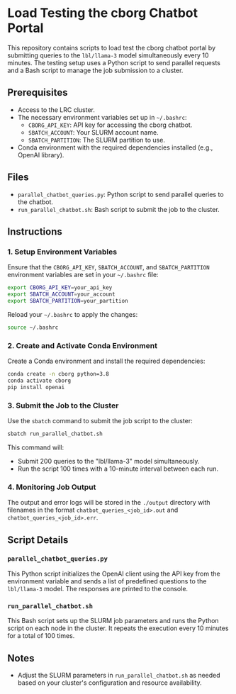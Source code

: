 # Load Testing the cborg Chatbot Portal

This repository contains scripts to load test the cborg chatbot portal by submitting queries to the `lbl/llama-3` model simultaneously every 10 minutes. The testing setup uses a Python script to send parallel requests and a Bash script to manage the job submission to a cluster.

## Prerequisites

- Access to the LRC cluster.
- The necessary environment variables set up in `~/.bashrc`:
  - `CBORG_API_KEY`: API key for accessing the cborg chatbot.
  - `SBATCH_ACCOUNT`: Your SLURM account name.
  - `SBATCH_PARTITION`: The SLURM partition to use.
- Conda environment with the required dependencies installed (e.g., OpenAI library).

## Files

- `parallel_chatbot_queries.py`: Python script to send parallel queries to the chatbot.
- `run_parallel_chatbot.sh`: Bash script to submit the job to the cluster.

## Instructions

### 1. Setup Environment Variables

Ensure that the `CBORG_API_KEY`, `SBATCH_ACCOUNT`, and `SBATCH_PARTITION` environment variables are set in your `~/.bashrc` file:

```bash
export CBORG_API_KEY=your_api_key
export SBATCH_ACCOUNT=your_account
export SBATCH_PARTITION=your_partition
```

Reload your `~/.bashrc` to apply the changes:

```bash
source ~/.bashrc
```

### 2. Create and Activate Conda Environment

Create a Conda environment and install the required dependencies:

```bash
conda create -n cborg python=3.8
conda activate cborg
pip install openai
```

### 3. Submit the Job to the Cluster

Use the `sbatch` command to submit the job script to the cluster:

```bash
sbatch run_parallel_chatbot.sh
```

This command will:
- Submit 200 queries to the "lbl/llama-3" model simultaneously.
- Run the script 100 times with a 10-minute interval between each run.

### 4. Monitoring Job Output

The output and error logs will be stored in the `./output` directory with filenames in the format `chatbot_queries_<job_id>.out` and `chatbot_queries_<job_id>.err`.

## Script Details

### `parallel_chatbot_queries.py`

This Python script initializes the OpenAI client using the API key from the environment variable and sends a list of predefined questions to the `lbl/llama-3` model. The responses are printed to the console.

### `run_parallel_chatbot.sh`

This Bash script sets up the SLURM job parameters and runs the Python script on each node in the cluster. It repeats the execution every 10 minutes for a total of 100 times.

## Notes
- Adjust the SLURM parameters in `run_parallel_chatbot.sh` as needed based on your cluster's configuration and resource availability.
